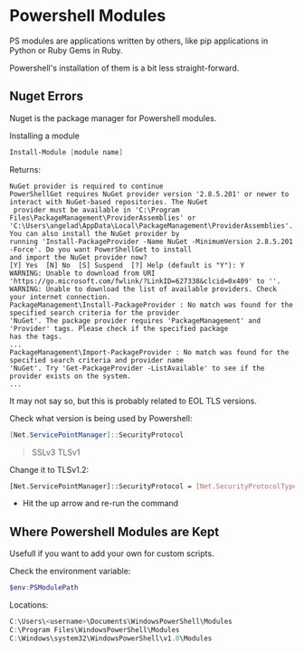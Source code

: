 # Powershell Modules
PS modules are applications written by others, like pip applications in Python or Ruby Gems in Ruby.

Powershell's installation of them is a bit less straight-forward.


## Nuget Errors
Nuget is the package manager for Powershell modules.

Installing a module
```powershell
Install-Module [module name]
```

Returns:
```text
NuGet provider is required to continue
PowerShellGet requires NuGet provider version '2.8.5.201' or newer to interact with NuGet-based repositories. The NuGet
 provider must be available in 'C:\Program Files\PackageManagement\ProviderAssemblies' or
'C:\Users\angelad\AppData\Local\PackageManagement\ProviderAssemblies'. You can also install the NuGet provider by
running 'Install-PackageProvider -Name NuGet -MinimumVersion 2.8.5.201 -Force'. Do you want PowerShellGet to install
and import the NuGet provider now?
[Y] Yes  [N] No  [S] Suspend  [?] Help (default is "Y"): Y
WARNING: Unable to download from URI 'https://go.microsoft.com/fwlink/?LinkID=627338&clcid=0x409' to ''.
WARNING: Unable to download the list of available providers. Check your internet connection.
PackageManagement\Install-PackageProvider : No match was found for the specified search criteria for the provider
'NuGet'. The package provider requires 'PackageManagement' and 'Provider' tags. Please check if the specified package
has the tags.
...
PackageManagement\Import-PackageProvider : No match was found for the specified search criteria and provider name
'NuGet'. Try 'Get-PackageProvider -ListAvailable' to see if the provider exists on the system.
...
```

It may not say so, but this is probably related to EOL TLS versions.

Check what version is being used by Powershell:
```powershell
[Net.ServicePointManager]::SecurityProtocol
```
> SSLv3 TLSv1

Change it to TLSv1.2:
```bash
[Net.ServicePointManager]::SecurityProtocol = [Net.SecurityProtocolType]::Tls12
```

- Hit the up arrow and re-run the command


## Where Powershell Modules are Kept
Usefull if you want to add your own for custom scripts.

Check the environment variable:
```powershell
$env:PSModulePath
```

Locations:
```powershell
C:\Users\<username>\Documents\WindowsPowerShell\Modules
C:\Program Files\WindowsPowerShell\Modules
C:\Windows\system32\WindowsPowerShell\v1.0\Modules
```
